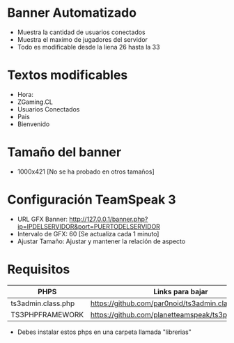# Banner Automatizado
- Muestra la cantidad de usuarios conectados
- Muestra el maximo de jugadores del servidor
- Todo es modificable desde la liena 26 hasta la 33

# Textos modificables
- Hora:
- ZGaming.CL
- Usuarios Conectados
- Pais
- Bienvenido

# Tamaño del banner
- 1000x421 [No se ha probado en otros tamaños]

# Configuración TeamSpeak 3
- URL GFX Banner: http://127.0.0.1/banner.php?ip=IPDELSERVIDOR&port=PUERTODELSERVIDOR
- Intervalo de GFX: 60 [Se actualiza cada 1 minuto]
- Ajustar Tamaño: Ajustar y mantener la relación de aspecto

# Requisitos

| PHPS | Links para bajar |
| ------ | ------ |
| ts3admin.class.php | https://github.com/par0noid/ts3admin.class
| TS3PHPFRAMEWORK | https://github.com/planetteamspeak/ts3phpframework

- Debes instalar estos phps en una carpeta llamada "librerias"
